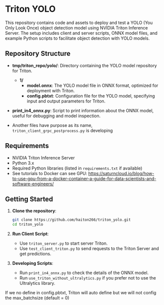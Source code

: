 # Triton YOLO

This repository contains code and assets to deploy and test a YOLO (You Only Look Once) object detection model using NVIDIA Triton Inference Server. The setup includes client and server scripts, ONNX model files, and example Python scripts to facilitate object detection with YOLO models.

## Repository Structure

- **tmp/triton_repo/yolo/**: Directory containing the YOLO model repository for Triton.
  - **1/**
    - **model.onnx**: The YOLO model file in ONNX format, optimized for deployment with Triton.
    - **config.pbtxt**: Configuration file for the YOLO model, specifying input and output parameters for Triton.

- **print_in4_onnx.py**: Script to print information about the ONNX model, useful for debugging and model inspection.
- Another files have purpose as its name, `triton_client_grpc_postprocess.py` is developing

## Requirements

- NVIDIA Triton Inference Server
- Python 3.x
- Required Python libraries (listed in `requirements.txt` if available)
- See tutorials to Docker can see GPU: https://saturncloud.io/blog/how-to-use-gpu-from-a-docker-container-a-guide-for-data-scientists-and-software-engineers/

## Getting Started

1. **Clone the repository**:

   ```bash
   git clone https://github.com/haiton266/triton_yolo.git
   cd triton_yolo
   ```

2. **Run Client Script**:

   - Use `triton_server.py` to start server Triton.
   - Use `test_client_triton.py` to send requests to the Triton Server and get predictions.

3. **Developing Scripts**:

   - Run `print_in4_onnx.py` to check the details of the ONNX model.
   - Run `use_triton_without_ultralytics.py` if you prefer not to use the Ultralytics library.

If we no define in config.pbtxt, Triton will auto define but we will not config the max_batchsize (default = 0)
